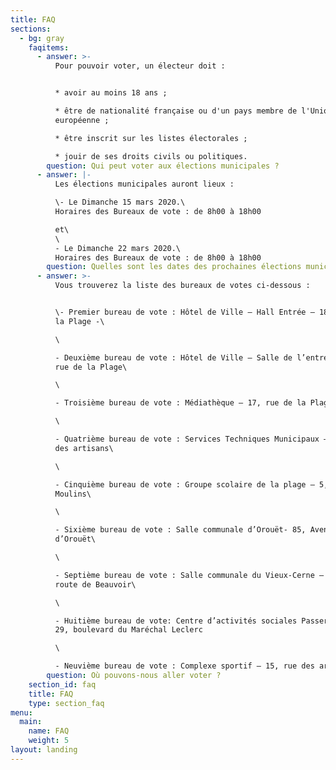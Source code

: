 ```yaml
---
title: FAQ
sections:
  - bg: gray
    faqitems:
      - answer: >-
          Pour pouvoir voter, un électeur doit :


          * avoir au moins 18 ans ;

          * être de nationalité française ou d'un pays membre de l'Union
          européenne ;

          * être inscrit sur les listes électorales ;

          * jouir de ses droits civils ou politiques.
        question: Qui peut voter aux élections municipales ?
      - answer: |-
          Les élections municipales auront lieux :

          \- Le Dimanche 15 mars 2020.\
          Horaires des Bureaux de vote : de 8h00 à 18h00

          et\
          \
          - Le Dimanche 22 mars 2020.\
          Horaires des Bureaux de vote : de 8h00 à 18h00
        question: Quelles sont les dates des prochaines élections municipales ?
      - answer: >-
          Vous trouverez la liste des bureaux de votes ci-dessous :


          \- Premier bureau de vote : Hôtel de Ville – Hall Entrée – 18, rue de
          la Plage -\

          \

          - Deuxième bureau de vote : Hôtel de Ville – Salle de l’entresol – 18,
          rue de la Plage\

          \

          - Troisième bureau de vote : Médiathèque – 17, rue de la Plage\

          \

          - Quatrième bureau de vote : Services Techniques Municipaux – 22, rue
          des artisans\

          \

          - Cinquième bureau de vote : Groupe scolaire de la plage – 5, rue des
          Moulins\

          \

          - Sixième bureau de vote : Salle communale d’Orouët- 85, Avenue
          d’Orouët\

          \

          - Septième bureau de vote : Salle communale du Vieux-Cerne – 178,
          route de Beauvoir\

          \

          - Huitième bureau de vote: Centre d’activités sociales Passerelle –
          29, boulevard du Maréchal Leclerc

          \

          - Neuvième bureau de vote : Complexe sportif – 15, rue des artisans
        question: Où pouvons-nous aller voter ?
    section_id: faq
    title: FAQ
    type: section_faq
menu:
  main:
    name: FAQ
    weight: 5
layout: landing
---
```


